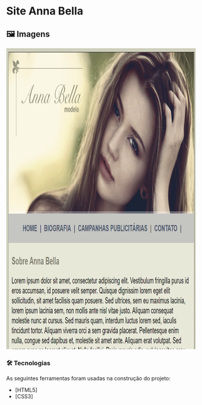 # Site Anna Bella

## 🖼️ Imagens

 <div>
    <img alt="print1" title="#Print 1" src="./imagens/Screenshot_1.png" width="600" height="800"/>
 </div>

### 🛠 Tecnologias

As seguintes ferramentas foram usadas na construção do projeto:

- [HTML5]
- [CSS3]
